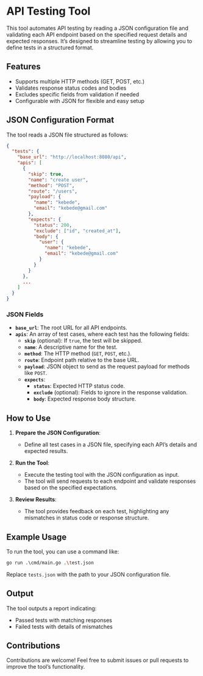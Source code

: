 
# API Testing Tool

This tool automates API testing by reading a JSON configuration file and validating each API endpoint based on the specified request details and expected responses. It’s designed to streamline testing by allowing you to define tests in a structured format.

## Features
- Supports multiple HTTP methods (GET, POST, etc.)
- Validates response status codes and bodies
- Excludes specific fields from validation if needed
- Configurable with JSON for flexible and easy setup

## JSON Configuration Format

The tool reads a JSON file structured as follows:

```json
{
  "tests": {
    "base_url": "http://localhost:8080/api",
    "apis": [
      {
        "skip": true,
        "name": "create user",
        "method": "POST",
        "route": "/users",
        "payload": {
          "name": "kebede",
          "email": "kebede@gmail.com"
        },
        "expects": {
          "status": 200,
          "exclude": ["id", "created_at"],
          "body": {
            "user": {
              "name": "kebede",
              "email": "kebede@gmail.com"
            }
          }
        }
      },
      ...
    ]
  }
}
```

### JSON Fields

- **`base_url`**: The root URL for all API endpoints.
- **`apis`**: An array of test cases, where each test has the following fields:
  - **`skip`** (optional): If `true`, the test will be skipped.
  - **`name`**: A descriptive name for the test.
  - **`method`**: The HTTP method (`GET`, `POST`, etc.).
  - **`route`**: Endpoint path relative to the base URL.
  - **`payload`**: JSON object to send as the request payload for methods like `POST`.
  - **`expects`**:
    - **`status`**: Expected HTTP status code.
    - **`exclude`** (optional): Fields to ignore in the response validation.
    - **`body`**: Expected response body structure.

## How to Use

1. **Prepare the JSON Configuration**:
   - Define all test cases in a JSON file, specifying each API’s details and expected results.

2. **Run the Tool**:
   - Execute the testing tool with the JSON configuration as input.
   - The tool will send requests to each endpoint and validate responses based on the specified expectations.

3. **Review Results**:
   - The tool provides feedback on each test, highlighting any mismatches in status code or response structure.

## Example Usage

To run the tool, you can use a command like:

```bash
go run .\cmd/main.go .\test.json
```

Replace `tests.json` with the path to your JSON configuration file.

## Output

The tool outputs a report indicating:
- Passed tests with matching responses
- Failed tests with details of mismatches

## Contributions

Contributions are welcome! Feel free to submit issues or pull requests to improve the tool’s functionality.
